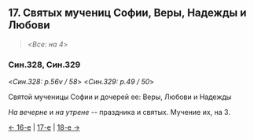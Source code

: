 
## 17. Святых мучениц Софии, Веры, Надежды и Любови

> <*Все: на 4*>

### Син.328, Син.329

<*Син.328: p.56v / 58*>
<*Син.329: p.49 / 50*>

Святой мученицы Софии и дочерей ее: Веры, Любови и Надежды

*На вечерне* и *на утрене* -- праздника и святых. 
Мучение их, на 3.

[← 16-е](09_16_SAB.ru.md) | [17-е](README.md#17-й) | [18-е →](09_18_SAB.ru.md)

